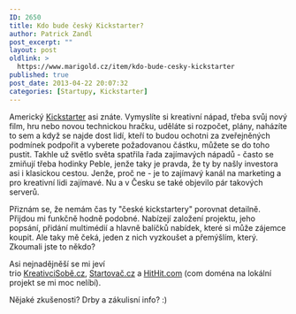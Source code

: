 ```yaml
---
ID: 2650
title: Kdo bude český Kickstarter?
author: Patrick Zandl
post_excerpt: ""
layout: post
oldlink: >
  https://www.marigold.cz/item/kdo-bude-cesky-kickstarter
published: true
post_date: 2013-04-22 20:07:32
categories: [Startupy, Kickstarter]
---
```

<p>Americký <a href="http://www.kickstarter.com">Kickstarter</a> asi znáte. Vymyslíte si kreativní nápad, třeba svůj nový film, hru nebo novou technickou hračku, uděláte si rozpočet, plány, naházíte to sem a když se najde dost lidí, kteří to budou ochotni za zveřejněných podmínek podpořit a vyberete požadovanou částku, můžete se do toho pustit. Takhle už světlo světa spatřila řada zajímavých nápadů - často se zmiňují třeba hodinky Peble, jenže taky je pravda, že ty by našly investora asi i klasickou cestou. Jenže, proč ne - je to zajímavý kanál na marketing a pro kreativní lidi zajímavé. Nu a v Česku se také objevilo pár takových serverů. </p>

<p>Přiznám se, že nemám čas ty "české kickstartery" porovnat detailně. Přijdou mi funkčně hodně podobné. Nabízejí založení projektu, jeho popsání, přidání multimédií a hlavně balíčků nabídek, které si může zájemce koupit. Ale taky mě čeká, jeden z nich vyzkoušet a přemýšlím, který. Zkoumali jste to někdo? </p>
<p>Asi nejnadějněší se mi jeví trio <a href="http://www.kreativcisobe.cz">KreativciSobě.cz</a>, <a href="http://www.startovac.cz">Startovač.cz</a> a <a href="https://www.hithit.com">HitHit.com</a> (com doména na lokální projekt se mi moc nelíbí). </p>
<p>Nějaké zkušenosti? Drby a zákulisní info? :)</p>